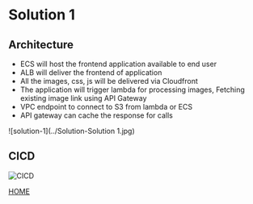 # Solution 1 
## Architecture
- ECS will host the frontend application available to end user
- ALB will deliver the frontend of application
- All the images, css, js will be delivered via Cloudfront
- The application will trigger lambda for processing images, Fetching existing image link using API Gateway
- VPC endpoint to connect to S3 from lambda or ECS
- API gateway can cache the response for calls

![solution-1](../Solution-Solution 1.jpg)


## CICD
![CICD](../CICD-SOLUTION_1.jpg)


[HOME](../solution-overview )
